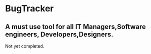 # BugTracker
<h2>A must use tool for all IT Managers,Software engineers, Developers,Designers.</h2>
Not yet completed.
